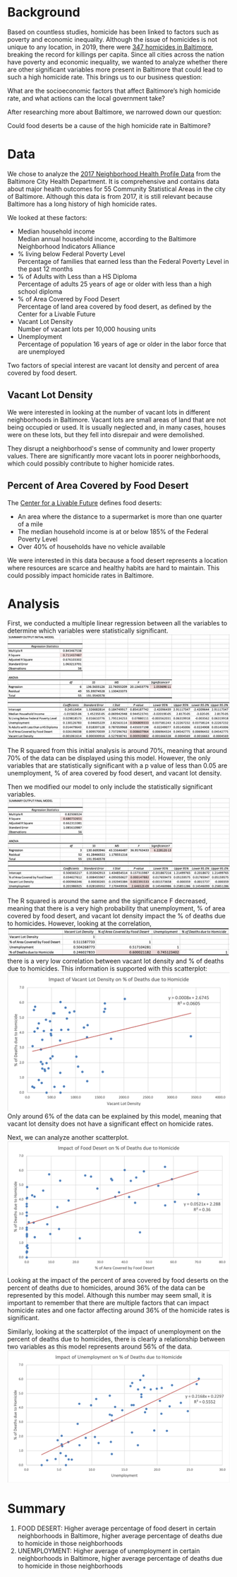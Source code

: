 # Background
Based on countless studies, homicide has been linked to factors such as poverty and economic inequality. Although the issue of homicides is not unique to any location, in 2019, there were [347 homicides in Baltimore](https://www.cnn.com/2019/12/31/americas/baltimore-2019-homicides/index.html), breaking the record for killings per capita. Since all cities across the nation have poverty and economic inequality, we wanted to analyze whether there are other significant variables more present in Baltimore that could lead to such a high homicide rate. This brings us to our business question:

What are the socioeconomic factors that affect Baltimore’s high homicide rate, and what actions can the local government take?

After researching more about Baltimore, we narrowed down our question:

Could food deserts be a cause of the high homicide rate in Baltimore?

# Data
We chose to analyze the [2017 Neighborhood Health Profile Data](https://health.baltimorecity.gov/neighborhoods/neighborhood-health-profile-reports) from the Baltimore City Health Department. It is comprehensive and contains data about major health outcomes for 55 Community Statistical Areas in the city of Baltimore. Although this data is from 2017, it is still relevant because Baltimore has a long history of high homicide rates. 

We looked at these factors: 
- Median household income <br>
Median annual household income, according to the Baltimore Neighborhood Indicators Alliance
- % living below Federal Poverty Level <br>
Percentage of families that earned less than the Federal Poverty Level in the past 12 months
- % of Adults with Less than a HS Diploma <br>
Percentage of adults 25 years of age or older with less than a high school diploma
- % of Area Covered by Food Desert <br>
Percentage of land area covered by food desert, as defined by the Center for a Livable Future
- Vacant Lot Density <br>
Number of vacant lots per 10,000 housing units
- Unemployment <br>
Percentage of population 16 years of age or older in the labor force that are unemployed

Two factors of special interest are vacant lot density and percent of area covered by food desert.
## Vacant Lot Density
We were interested in looking at the number of vacant lots in different neighborhoods in Baltimore. Vacant lots are small areas of land that are not being occupied or used. It is usually neglected and, in many cases, houses were on these lots, but they fell into disrepair and were demolished. 

They disrupt a neighborhood's sense of community and lower property values. There are significantly more vacant lots in poorer neighborhoods, which could possibly contribute to higher homicide rates.
## Percent of Area Covered by Food Desert
The [Center for a Livable Future](https://clf.jhsph.edu/about-us/news/news-2012/new-improved-food-desert-map) defines food deserts: 
- An area where the distance to a supermarket is more than one quarter of a mile
- The median household income is at or below 185% of the Federal Poverty Level
- Over 40% of households have no vehicle available 

We were interested in this data because a food desert represents a location where resources are scarce and healthy habits are hard to maintain. This could possibly impact homicide rates in Baltimore.
# Analysis
First, we conducted a multiple linear regression between all the variables to determine which variables were statistically significant. 
![alt_text](https://github.com/AndrealZhang/Food_Deserts_and_Homicide_Rates_in_Baltimore_City/blob/master/initial%20multiple%20regression.png)

The R squared from this initial analysis is around 70%, meaning that around 70% of the data can be displayed using this model. However, the only variables that are statistically significant with a p value of less than 0.05 are unemployment, % of area covered by food desert, and vacant lot density. 

Then we modified our model to only include the statistically significant variables.
![alt_text](https://github.com/AndrealZhang/Food_Deserts_and_Homicide_Rates_in_Baltimore_City/blob/master/final%20multiple%20regression.png)

The R squared is around the same and the significance F decreased, meaning that there is a very high probability that unemployment, % of area covered by food desert, and vacant lot density impact the % of deaths due to homicides. However, looking at the correlation, 
![alt_text](https://github.com/AndrealZhang/Food_Deserts_and_Homicide_Rates_in_Baltimore_City/blob/master/correlation.png)
there is a very low correlation between vacant lot density and % of deaths due to homicides. This information is supported with this scatterplot: 
![alt_text](https://github.com/AndrealZhang/Food_Deserts_and_Homicide_Rates_in_Baltimore_City/blob/master/vacantlotscatter.png)
Only around 6% of the data can be explained by this model, meaning that vacant lot density does not have a significant effect on homicide rates.

Next, we can analyze another scatterplot.
![alt_text](https://github.com/AndrealZhang/Food_Deserts_and_Homicide_Rates_in_Baltimore_City/blob/master/fooddesertscatter.png)
Looking at the impact of the percent of area covered by food deserts on the percent of deaths due to homicides, around 36% of the data can be represented by this model. Although this number may seem small, it is important to remember that there are multiple factors that can impact homicide rates and one factor affecting around 36% of the homicide rates is significant. 

Similarly, looking at the scatterplot of the impact of unemployment on the percent of deaths due to homicides, there is clearly a relationship between two variables as this model represents around 56% of the data.
![alt_text](https://github.com/AndrealZhang/Food_Deserts_and_Homicide_Rates_in_Baltimore_City/blob/master/unemploymentscatter.png)

# Summary
1. FOOD DESERT: Higher average percentage of food desert in certain neighborhoods in Baltimore, higher average percentage of deaths due to homicide in those neighborhoods
2. UNEMPLOYMENT: Higher average of unemployment in certain neighborhoods in Baltimore, higher average percentage of deaths due to homicide in those neighborhoods

